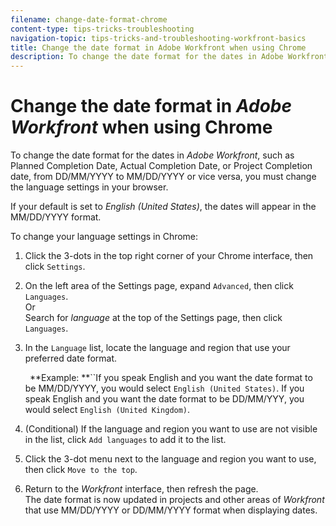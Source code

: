 ```yaml
---
filename: change-date-format-chrome
content-type: tips-tricks-troubleshooting
navigation-topic: tips-tricks-and-troubleshooting-workfront-basics
title: Change the date format in Adobe Workfront when using Chrome
description: To change the date format for the dates in Adobe Workfront, such as Planned Completion Date, Actual Completion Date, or Project Completion date, from DD/MM/YYYY to MM/DD/YYYY or vice versa, you must change the language settings in your browser.
---
```


# Change the date format in *Adobe Workfront* when using Chrome

To change the date format for the dates in *Adobe Workfront*, such as Planned Completion Date, Actual Completion Date, or Project Completion date, from DD/MM/YYYY to MM/DD/YYYY or vice versa, you must change the language settings in your browser.

If your default is set to *English (United States)*, the dates will appear in the MM/DD/YYYY format.

To change your language settings in Chrome:

1. Click the 3-dots in the top right corner of your Chrome interface, then click `Settings`.
1. On the left area of the Settings page, expand `Advanced`, then click `Languages`.  
   Or  
   Search for *language* at the top of the Settings page, then click `Languages`.

1. In the `Language` list, locate the language and region that use your preferred date format.

   ` `**Example: **``If you speak English and you want the date format to be MM/DD/YYYY, you would select `English (United States)`. If you speak English and you want the date format to be DD/MM/YYY, you would select `English (United Kingdom)`.

1. (Conditional) If the language and region you want to use are not visible in the list, click `Add languages` to add it to the list.
1. Click the 3-dot menu next to the language and region you want to use, then click `Move to the top`.
1. Return to the *Workfront* interface, then refresh the page.  
   The date format is now updated in projects and other areas of *Workfront* that use MM/DD/YYYY or DD/MM/YYYY format when displaying dates.

